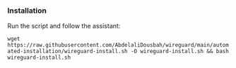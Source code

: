 ### Installation
Run the script and follow the assistant:

`wget https://raw.githubusercontent.com/AbdelaliDousbah/wireguard/main/automated-installation/wireguard-install.sh -O wireguard-install.sh && bash wireguard-install.sh`

